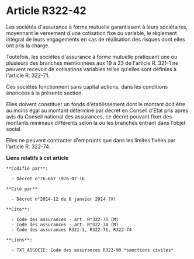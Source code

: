# Article R322-42

Les sociétés d'assurance à forme mutuelle garantissent à leurs sociétaires, moyennant le versement d'une cotisation fixe ou
variable, le règlement intégral de leurs engagements en cas de réalisation des risques dont elles ont pris la charge.

Toutefois, les sociétés d'assurance à forme mutuelle pratiquant une ou plusieurs des branches mentionnées aux 19 à 23 de
l'article R. 321-1 ne peuvent recevoir de cotisations variables telles qu'elles sont définies à l'article R. 322-71.

Ces sociétés fonctionnent sans capital actions, dans les conditions énoncées à la présente section.

Elles doivent constituer un fonds d'établissement dont le montant doit être au moins égal au montant déterminé par décret en
Conseil d'Etat pris après avis du Conseil national des assurances, ce décret pouvant fixer des montants minimaux différents
selon la ou les branches entrant dans l'objet social.

Elles ne peuvent contracter d'emprunts que dans les limites fixées par l'article R. 322-74.

**Liens relatifs à cet article**

	**Codifié par**:

	  - Décret n°76-667 1976-07-16

	**Cité par**:

	  - Décret n°2014-12 du 8 janvier 2014 (V)

	**Cite**:

	  - Code des assurances - art. R*322-71 (M)
	  - Code des assurances - art. R*322-74 (M)
	  - Code des assurances R321-1, R322-71, R322-74

	**Liens**:

	  - TXT_ASSOCIE: Code des assurances R322-90 *sanctions civiles*
